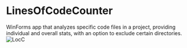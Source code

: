 # LinesOfCodeCounter
WinForms app that analyzes specific code files in a project, providing individual and overall stats, with an option to exclude certain directories. 
![LocC](https://github.com/SleepyHex/LinesOfCodeCounter/assets/119023047/0458768c-d844-40ac-b319-d4c0ed7a2be2)
